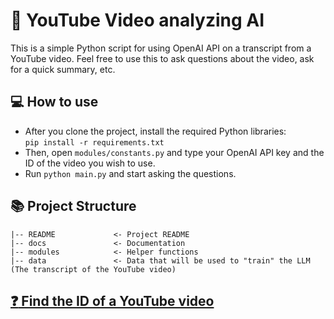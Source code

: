 # :movie_camera: YouTube Video analyzing AI
This is a simple Python script for using OpenAI API on a transcript from a YouTube video.
Feel free to use this to ask questions about the video, ask for a quick summary, etc.

## :computer: How to use
- After you clone the project, install the required Python libraries:
  <br>`pip install -r requirements.txt`
- Then, open `modules/constants.py` and type your OpenAI API key and the ID of the video you wish to use.
- Run `python main.py` and start asking the questions.

## :books: Project Structure  
```
|-- README             <- Project README
|-- docs               <- Documentation
|-- modules            <- Helper functions
|-- data               <- Data that will be used to "train" the LLM (The transcript of the YouTube video)
```

## [:question: Find the ID of a YouTube video](https://help.tcgplayer.com/hc/en-us/articles/115008106868-Finding-Your-YouTube-Video-ID)
